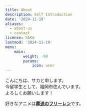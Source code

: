 ```yaml
---
title: About
description: Self Introduction
date: '2024-11-19'
aliases:
  - about-us
  - contact
license: SAKA
lastmod: '2024-11-19'
menu:
    main: 
        weight: -90
        params:
            icon: user
---
```


こんにちは、サカと申します。  
今留学生として、福岡市住んでいます。  
よろしくお願いします！  

好きなアニメは[**葬送のフリーレン**](https://ja.wikipedia.org/wiki/%E8%91%AC%E9%80%81%E3%81%AE%E3%83%95%E3%83%AA%E3%83%BC%E3%83%AC%E3%83%B3)です。



